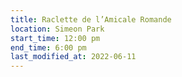 ```yaml
---
title: Raclette de l’Amicale Romande
location: Simeon Park
start_time: 12:00 pm
end_time: 6:00 pm
last_modified_at: 2022-06-11
---
```

